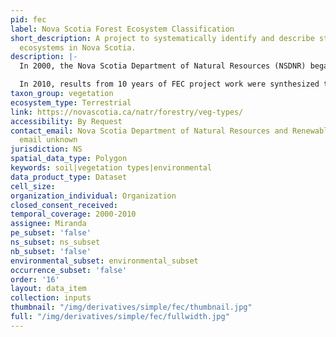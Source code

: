 ```yaml
---
pid: fec
label: Nova Scotia Forest Ecosystem Classification
short_description: A project to systematically identify and describe stand-level forest
  ecosystems in Nova Scotia.
description: |-
  In 2000, the Nova Scotia Department of Natural Resources (NSDNR) began a long-term project to systematically identify and describe stand-level forest ecosystems in Nova Scotia - known as the Forest Ecosystem Classification (FEC) project. To date, over 1,500 FEC plots have been assessed throughout the province using a detailed sampling and assessment protocol (Keys et al. 2007). This has resulted in several publications describing regional forest vegetation types, soil types and ecosites (Keys et al. 2003; Neily et al. 2006, 2007; Keys 2007).

  In 2010, results from 10 years of FEC project work were synthesized to produce a comprehensive provincial FEC guide which is presented in three documents: Forest Ecosystem Classification for Nova Scotia: Part I Vegetation Types (2010); Part II Soil Types (2010); and Part III Ecosites (2010). This three-part guide builds upon, but also supersedes, all earlier FEC publications.
taxon_group: vegetation
ecosystem_type: Terrestrial
link: https://novascotia.ca/natr/forestry/veg-types/
accessibility: By Request
contact_email: Nova Scotia Department of Natural Resources and Renewables, contact
  email unknown
jurisdiction: NS
spatial_data_type: Polygon
keywords: soil|vegetation types|environmental
data_product_type: Dataset
cell_size: 
organization_individual: Organization
closed_consent_received: 
temporal_coverage: 2000-2010
assignee: Miranda
pe_subset: 'false'
ns_subset: ns_subset
nb_subset: 'false'
environmental_subset: environmental_subset
occurrence_subset: 'false'
order: '16'
layout: data_item
collection: inputs
thumbnail: "/img/derivatives/simple/fec/thumbnail.jpg"
full: "/img/derivatives/simple/fec/fullwidth.jpg"
---
```

